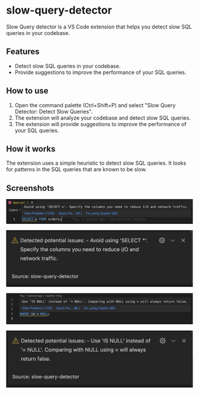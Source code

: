 # slow-query-detector

Slow Query detector is a VS Code extension that helps you detect slow SQL queries in your codebase.

## Features

- Detect slow SQL queries in your codebase.
- Provide suggestions to improve the performance of your SQL queries.

## How to use

1. Open the command palette (Ctrl+Shift+P) and select "Slow Query Detector: Detect Slow Queries".
2. The extension will analyze your codebase and detect slow SQL queries.
3. The extension will provide suggestions to improve the performance of your SQL queries.

## How it works

The extension uses a simple heuristic to detect slow SQL queries. It looks for patterns in the SQL queries that are known to be slow.

## Screenshots
![Select All Warning](./images/select-all-warning.png)

![Select All Inline Notification](./images/select-all-notification.png)

![Where With Equals Warning](./images/where-with-equals-warning.png)

![Where With Equals Notification](./images/where-with-equals-notification.png)